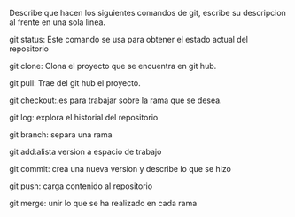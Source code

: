Describe que hacen los siguientes comandos de git, escribe su descripcion al frente en una sola linea.

git status: Este comando se usa para obtener el estado actual del repositorio

git clone: Clona el proyecto que se encuentra en git hub.

git pull: Trae del git hub el proyecto.

git checkout:.es para trabajar sobre la rama que se desea.

git log: explora el historial del repositorio

git branch: separa una rama

git add:alista version a espacio de trabajo

git commit: crea una nueva version y describe lo que se hizo

git push: carga contenido al repositorio

git merge: unir lo que se ha realizado en cada rama
